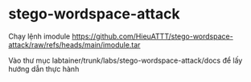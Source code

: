 # stego-wordspace-attack
Chạy lệnh imodule https://github.com/HieuATTT/stego-wordspace-attack/raw/refs/heads/main/imodule.tar
  
Vào thư mục labtainer/trunk/labs/stego-wordspace-attack/docs để lấy hướng dẫn thực hành 
